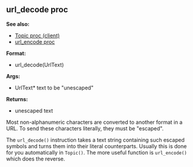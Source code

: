 ## url_decode proc
**See also:**
*   [Topic proc (client)](/client/proc/Topic)
*   [url_encode proc](/proc/url_encode)
<!-- -->
**Format:**
*   url_decode(UrlText)
<!-- -->
**Args:**
*   UrlText* text to be \"unescaped\"
<!-- -->
**Returns:**
*   unescaped text


Most non-alphanumeric characters are converted to another
format in a URL. To send these characters literally, they must be
\"escaped\". 

The `url_decode()` instruction takes a text string
containing such escaped symbols and turns them into their literal
counterparts. Usually this is done for you automatically in `Topic()`.
The more useful function is `url_encode()` which does the reverse.